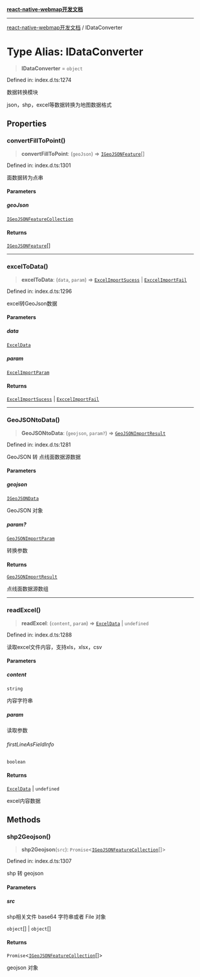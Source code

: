 [**react-native-webmap开发文档**](../README.md)

***

[react-native-webmap开发文档](../globals.md) / IDataConverter

# Type Alias: IDataConverter

> **IDataConverter** = `object`

Defined in: index.d.ts:1274

数据转换模块

json，shp，excel等数据转换为地图数据格式

## Properties

### convertFillToPoint()

> **convertFillToPoint**: (`geoJson`) => [`IGeoJSONFeature`](../interfaces/IGeoJSONFeature.md)[]

Defined in: index.d.ts:1301

面数据转为点串

#### Parameters

##### geoJson

[`IGeoJSONFeatureCollection`](../interfaces/IGeoJSONFeatureCollection.md)

#### Returns

[`IGeoJSONFeature`](../interfaces/IGeoJSONFeature.md)[]

***

### excelToData()

> **excelToData**: (`data`, `param`) => [`ExcelImportSucess`](../interfaces/ExcelImportSucess.md) \| [`ExccelImportFail`](../interfaces/ExccelImportFail.md)

Defined in: index.d.ts:1296

excel转GeoJson数据

#### Parameters

##### data

[`ExcelData`](../interfaces/ExcelData.md)

##### param

[`ExcelImportParam`](../interfaces/ExcelImportParam.md)

#### Returns

[`ExcelImportSucess`](../interfaces/ExcelImportSucess.md) \| [`ExccelImportFail`](../interfaces/ExccelImportFail.md)

***

### GeoJSONtoData()

> **GeoJSONtoData**: (`geojson`, `param?`) => [`GeoJSONImportResult`](GeoJSONImportResult.md)

Defined in: index.d.ts:1281

GeoJSON 转 点线面数据源数据

#### Parameters

##### geojson

[`IGeoJSONData`](IGeoJSONData.md)

GeoJSON 对象

##### param?

[`GeoJSONImportParam`](../interfaces/GeoJSONImportParam.md)

转换参数

#### Returns

[`GeoJSONImportResult`](GeoJSONImportResult.md)

点线面数据源数组

***

### readExcel()

> **readExcel**: (`content`, `param`) => [`ExcelData`](../interfaces/ExcelData.md) \| `undefined`

Defined in: index.d.ts:1288

读取excel文件内容，支持xls，xlsx，csv

#### Parameters

##### content

`string`

内容字符串

##### param

读取参数

###### firstLineAsFieldInfo

`boolean`

#### Returns

[`ExcelData`](../interfaces/ExcelData.md) \| `undefined`

excel内容数据

## Methods

### shp2Geojson()

> **shp2Geojson**(`src`): `Promise`\<[`IGeoJSONFeatureCollection`](../interfaces/IGeoJSONFeatureCollection.md)[]\>

Defined in: index.d.ts:1307

shp 转 geojson

#### Parameters

##### src

shp相关文件 base64 字符串或者 File 对象

`object`[] | `object`[]

#### Returns

`Promise`\<[`IGeoJSONFeatureCollection`](../interfaces/IGeoJSONFeatureCollection.md)[]\>

geojson 对象
